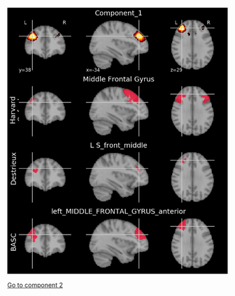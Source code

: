 ![1](preliminary/1.jpg "Component 1")

[Go to component 2](https://parietal-inria.github.io/MODL_atlas/256/2 "Component 2")
